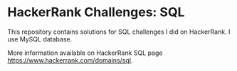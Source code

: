 # HackerRank Challenges: SQL
This repository contains solutions for SQL challenges I did on HackerRank. I use MySQL database.

More information available on HackerRank SQL page https://www.hackerrank.com/domains/sql.
